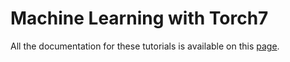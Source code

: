 Machine Learning with Torch7
============================

All the documentation for these tutorials is available on
this [page](https://github.com/clementfarabet/ipam-tutorials/tree/master/th_tutorials).
